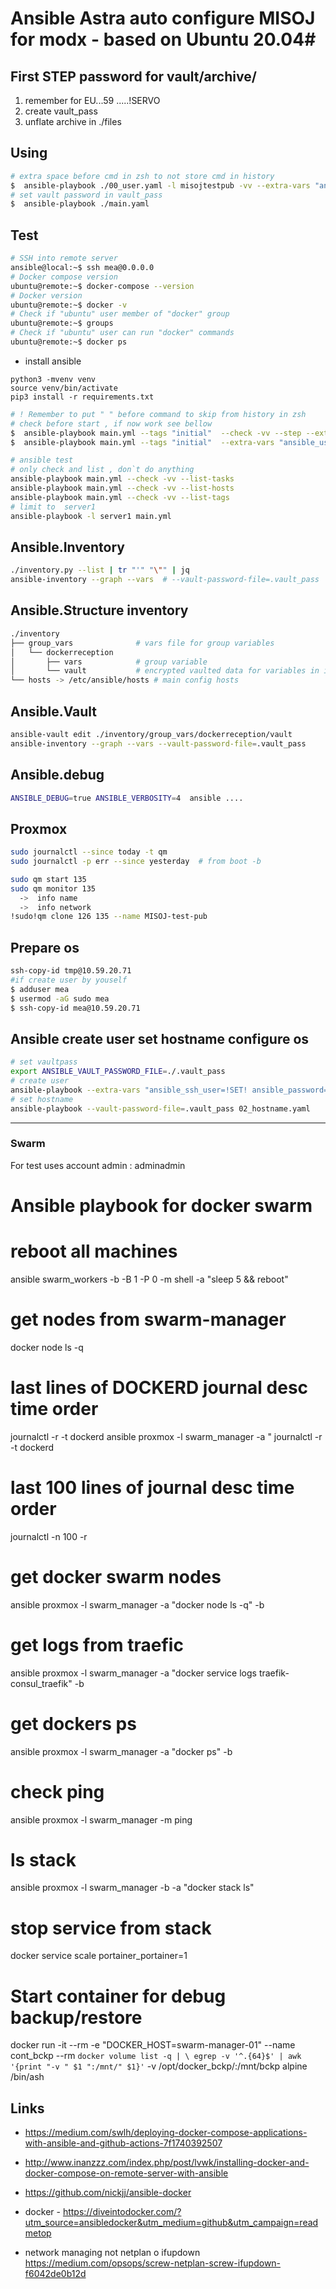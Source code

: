 # Ansible Astra auto configure MISOJ for modx - based on Ubuntu 20.04#

## First STEP password for vault/archive/
1. remember for EU...59 .....!SERVO
2. create vault_pass
3. unflate archive in ./files


## Using
```Bash
# extra space before cmd in zsh to not store cmd in history
$  ansible-playbook ./00_user.yaml -l misojtestpub -vv --extra-vars "ansible_ssh_user=!SET! ansible_password=!SET!  ansible_become_pass=!SET!"
# set vault password in vault_pass
$  ansible-playbook ./main.yaml
```
 
## Test
```bash
# SSH into remote server
ansible@local:~$ ssh mea@0.0.0.0
# Docker compose version
ubuntu@remote:~$ docker-compose --version
# Docker version
ubuntu@remote:~$ docker -v 
# Check if "ubuntu" user member of "docker" group
ubuntu@remote:~$ groups
# Check if "ubuntu" user can run "docker" commands
ubuntu@remote:~$ docker ps
```

 * install ansible
```
python3 -mvenv venv
source venv/bin/activate
pip3 install -r requirements.txt
```

```bash
# ! Remember to put " " before command to skip from history in zsh
# check before start , if now work see bellow
$  ansible-playbook main.yml --tags "initial"  --check -vv --step --extra-vars "ansible_user=tmp ansible_become_pass=!set!" 
$  ansible-playbook main.yml --tags "initial"  --extra-vars "ansible_user=tmp ansible_become_pass=!SET!" # create user
```

```bash
# ansible test
# only check and list , don`t do anything
ansible-playbook main.yml --check -vv --list-tasks
ansible-playbook main.yml --check -vv --list-hosts
ansible-playbook main.yml --check -vv --list-tags
# limit to  server1
ansible-playbook -l server1 main.yml 
```

## Ansible.Inventory
```bash
./inventory.py --list | tr "'" "\"" | jq
ansible-inventory --graph --vars  # --vault-password-file=.vault_pass   # ordinary in 
```

## Ansible.Structure inventory
```bash
./inventory
├── group_vars              # vars file for group variables
│   └── dockerreception
│       ├── vars            # group variable
│       └── vault           # encrypted vaulted data for variables in inventory
└── hosts -> /etc/ansible/hosts # main config hosts
```



## Ansible.Vault
```bash
ansible-vault edit ./inventory/group_vars/dockerreception/vault
ansible-inventory --graph --vars --vault-password-file=.vault_pass
```
## Ansible.debug
```bash
ANSIBLE_DEBUG=true ANSIBLE_VERBOSITY=4  ansible ....
```

## Proxmox
```bash
sudo journalctl --since today -t qm
sudo journalctl -p err --since yesterday  # from boot -b

sudo qm start 135
sudo qm monitor 135
  ->  info name
  ->  info network
!sudo!qm clone 126 135 --name MISOJ-test-pub
```

## Prepare os
```bash
ssh-copy-id tmp@10.59.20.71
#if create user by youself
$ adduser mea
$ usermod -aG sudo mea
$ ssh-copy-id mea@10.59.20.71
```


## Ansible create user set hostname configure os
```bash
# set vaultpass
export ANSIBLE_VAULT_PASSWORD_FILE=./.vault_pass
# create user
ansible-playbook --extra-vars "ansible_ssh_user=!SET! ansible_password=!SET!  ansible_become_pass=!SET!"  --vault-password-file=.vault_pass 00_user.yaml
# set hostname
ansible-playbook --vault-password-file=.vault_pass 02_hostname.yaml

```

---


### Swarm ###

  For test uses account
  admin : adminadmin


# Ansible playbook for docker swarm

# reboot all machines
 ansible swarm_workers  -b -B 1 -P 0 -m shell -a "sleep 5 && reboot"

# get nodes from swarm-manager
 docker node ls -q

#  last lines of DOCKERD journal desc time order 
 journalctl  -r -t dockerd
 ansible proxmox -l swarm_manager -a " journalctl  -r -t dockerd 

# last 100 lines of journal desc time order 
 journalctl -n 100 -r

# get docker swarm nodes
 ansible  proxmox  -l swarm_manager -a "docker node ls -q" -b

# get logs from traefic
 ansible  proxmox  -l swarm_manager -a "docker service logs traefik-consul_traefik" -b

# get dockers ps
 ansible  proxmox  -l swarm_manager -a "docker ps" -b

# check ping
  ansible proxmox -l swarm_manager -m ping

# ls stack
  ansible proxmox -l swarm_manager -b -a  "docker stack ls"

# stop service from stack
  docker service scale portainer_portainer=1

# Start container for debug backup/restore 
 docker run -it --rm -e "DOCKER_HOST=swarm-manager-01" --name cont_bckp --rm `docker volume list -q | \
 egrep -v '^.{64}$' | awk '{print "-v " $1 ":/mnt/" $1}'` -v /opt/docker_bckp/:/mnt/bckp  alpine /bin/ash





 ## Links
   - https://medium.com/swlh/deploying-docker-compose-applications-with-ansible-and-github-actions-7f1740392507
   - http://www.inanzzz.com/index.php/post/lvwk/installing-docker-and-docker-compose-on-remote-server-with-ansible
   - https://github.com/nickjj/ansible-docker


 - docker - https://diveintodocker.com/?utm_source=ansibledocker&utm_medium=github&utm_campaign=readmetop

 - network managing not netplan o ifupdown https://medium.com/opsops/screw-netplan-screw-ifupdown-f6042de0b12d